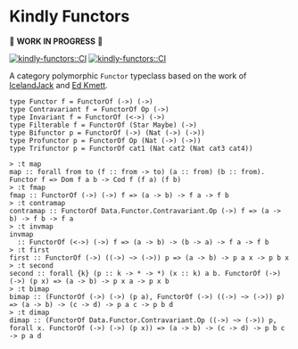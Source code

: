 Kindly Functors
===============

🚨 **WORK IN PROGRESS** 🚨

[![kindly-functors::CI](https://github.com/solomon-b/kindly-functors/actions/workflows/nix.yml/badge.svg)](https://github.com/solomon-b/kindly-functors/actions/workflows/nix.yml)
[![kindly-functors::CI](https://github.com/solomon-b/kindly-functors/actions/workflows/cabal.yml/badge.svg)](https://github.com/solomon-b/kindly-functors/actions/workflows/cabal.yml)


A category polymorphic `Functor` typeclass based on the work of [IcelandJack](https://www.reddit.com/r/haskell/comments/eoo16m/base_category_polymorphic_functor_and_functorof/?utm_source=reddit&utm_medium=usertext&utm_name=haskell&utm_content=t1_khkwtph) and [Ed Kmett](https://gist.github.com/ekmett/b26363fc0f38777a637d).

```
type Functor f = FunctorOf (->) (->)
type Contravariant f = FunctorOf Op (->)
type Invariant f = FunctorOf (<->) (->)
type Filterable f = FunctorOf (Star Maybe) (->)
type Bifunctor p = FunctorOf (->) (Nat (->) (->))
type Profunctor p = FunctorOf Op (Nat (->) (->))
type Trifunctor p = FunctorOf cat1 (Nat cat2 (Nat cat3 cat4))
```

```
> :t map
map :: forall from to (f :: from -> to) (a :: from) (b :: from). Functor f => Dom f a b -> Cod f (f a) (f b)
> :t fmap
fmap :: FunctorOf (->) (->) f => (a -> b) -> f a -> f b
> :t contramap
contramap :: FunctorOf Data.Functor.Contravariant.Op (->) f => (a -> b) -> f b -> f a
> :t invmap
invmap
  :: FunctorOf (<->) (->) f => (a -> b) -> (b -> a) -> f a -> f b
> :t first
first :: FunctorOf (->) ((->) ~> (->)) p => (a -> b) -> p a x -> p b x
> :t second
second :: forall {k} (p :: k -> * -> *) (x :: k) a b. FunctorOf (->) (->) (p x) => (a -> b) -> p x a -> p x b
> :t bimap
bimap :: (FunctorOf (->) (->) (p a), FunctorOf (->) ((->) ~> (->)) p) => (a -> b) -> (c -> d) -> p a c -> p b d
> :t dimap
dimap :: (FunctorOf Data.Functor.Contravariant.Op ((->) ~> (->)) p, forall x. FunctorOf (->) (->) (p x)) => (a -> b) -> (c -> d) -> p b c -> p a d
```
